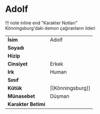 # Adolf   
!!! note inline end "Karakter Notları"  
	Könningsburg'daki demon çağıranların lideri     
  
|  |  |  
|---|---|  
| **İsim** | Adolf |  
| **Soyadı** |  |  
| **Hizip** |  |  
| **Cinsiyet** | Erkek |  
| **Irk** | Human |  
| **Sınıf** |  |  
| **Kütük** | [[Könningsburg]] |  
| **Münasebet** | Düşman |  
| **Karakter Betimi** |  |  
  
  
